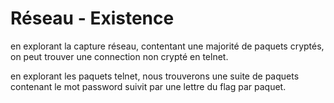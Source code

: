 # Réseau - Existence

en explorant la capture réseau, contentant une majorité de paquets cryptés, on peut trouver une connection non crypté en telnet.

en explorant les paquets telnet, nous trouverons une suite de paquets contenant le mot password suivit par une lettre du flag par paquet.